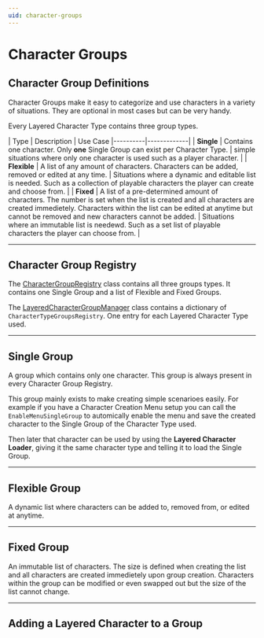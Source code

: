 ```yaml
---
uid: character-groups
---
```


# Character Groups

## Character Group Definitions

Character Groups make it easy to categorize and use characters in a variety of situations. They are optional in most cases but can be very handy.

Every Layered Character Type contains three group types.

| Type | Description | Use Case
|----------|-------------|
| **Single** | Contains one character. Only **one** Single Group can exist per Character Type.               | simple situations where only one character is used such as a player character. |
| **Flexible** | A list of any amount of characters. Characters can be added, removed or edited at any time. | Situations where a dynamic and editable list is needed. Such as a collection of playable characters the player can create and choose from. |
| **Fixed** | A list of a pre-determined amount of characters. The number is set when the list is created and all characters are created immedietely. Characters within the list can be edited at anytime but cannot be removed and new characters cannot be added. | Situations where an immutable list is needewd. Such as a set list of playable characters the player can choose from. |

---

## Character Group Registry

The [CharacterGroupRegistry](xref:BlazerTech.CharacterManagement.Characters.CharacterGroupRegistry) class contains all three groups types.
It contains one Single Group and a list of Flexible and Fixed Groups.

The [LayeredCharacterGroupManager](xref:BlazerTech.CharacterManagement.Characters.LayeredCharacterGroupManager) class contains a dictionary of `CharacterTypeGroupsRegistry`. One entry for each Layered Character Type used.

---

## Single Group

A group which contains only one character. This group is always present in every Character Group Registry.

This group mainly exists to make creating simple scenarioes easily. For example if you have a Character Creation Menu setup you can call the `EnableMenuSingleGroup` to automically enable the menu and save the created character to the Single Group of the Character Type used.

Then later that character can be used by using the **Layered Character Loader**, giving it the same character type and telling it to load the Single Group.

---

## Flexible Group

A dynamic list where characters can be added to, removed from, or edited at anytime.

---

## Fixed Group

An immutable list of characters. The size is defined when creating the list and all characters are created immedietely upon group creation. Characters within the group can be modified or even swapped out but the size of the list cannot change.

---

## Adding a Layered Character to a Group